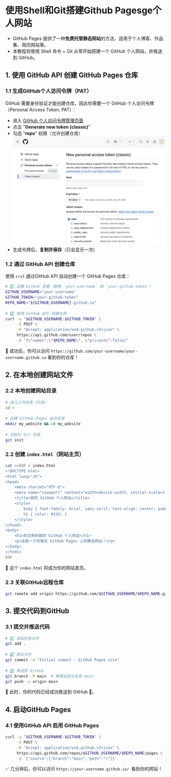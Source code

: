 # 使用Shell和Git搭建Github Pagesge个人网站

- GitHub Pages 提供了一种**免费托管静态网站**的方法，适用于个人博客、作品集、简历网站等。
- 本教程将使用 Shell 命令 + Git 从零开始搭建一个 GitHub 个人网站，并推送到 GitHub。

## 1. 使用 GitHub API 创建 GitHub Pages 仓库
### 1.1 生成GitHub个人访问令牌（PAT）

GitHub 需要身份验证才能创建仓库，因此你需要一个 GitHub 个人访问令牌（Personal Access Token, PAT）：
  - 进入 [GitHub 个人访问令牌管理页面](https://github.com/settings/tokens)
  - 点击 "**Generate new token (classic)**"
  - 勾选 "**repo**" 权限（允许创建仓库）
![示例](https://raw.githubusercontent.com/wanghuixuechun/NEW-WEBSITE/main/token.png)
  - 生成令牌后，**复制并保存**（只会显示一次）

### 1.2 通过 GitHub API 创建仓库

使用 `crul` 通过GitHub API 自动创建一个 GitHub Pages 仓库：
```sh
# 1️⃣ 设置 GitHub 变量（替换 `your-username` 和 `your-github-token`）
GITHUB_USERNAME="your-username"
GITHUB_TOKEN="your-github-token"
REPO_NAME="${GITHUB_USERNAME}.github.io"

# 2️⃣ 使用 GitHub API 创建仓库
curl -u "$GITHUB_USERNAME:$GITHUB_TOKEN" \
     -X POST \
     -H "Accept: application/vnd.github.v3+json" \
     https://api.github.com/user/repos \
     -d "{\"name\":\"$REPO_NAME\", \"private\":false}"
```
📌 成功后，你可以访问 `https://github.com/your-username/your-username.github.io` 看到你的仓库！

## 2. 在本地创建网站文件
### 2.2 本地创建网站目录
  ```sh
# 进入工作目录（可选）
cd ~

# 创建 GitHub Pages 站点目录
mkdir my_website && cd my_website

# 初始化 Git 仓库
git init
  ```
### 2.2 创建 `index.html`（网站主页）

```sh
cat <<EOF > index.html
<!DOCTYPE html>
<html lang="zh">
<head>
    <meta charset="UTF-8">
    <meta name="viewport" content="width=device-width, initial-scale=1.0">
    <title>我的 GitHub 个人网站</title>
    <style>
        body { font-family: Arial, sans-serif; text-align: center; padding: 50px; }
        h1 { color: #333; }
    </style>
</head>
<body>
    <h1>欢迎来到我的 GitHub 个人网站</h1>
    <p>这是一个托管在 GitHub Pages 上的静态网站！</p>
</body>
</html>
EOF
```
📌 这个 `index.html` 将成为你的网站首页。

### 2.3 关联GitHub远程仓库

```sh
git remote add origin https://github.com/$GITHUB_USERNAME/$REPO_NAME.git
```

## 3. 提交代码到GitHub
### 3.1 提交并推送代码

```sh
# 1️⃣ 添加所有文件
git add .

# 2️⃣ 提交文件
git commit -m "Initial commit - GitHub Pages site"

# 3️⃣ 推送到 GitHub
git branch -M main  # 确保当前分支是 main
git push -u origin main
```
📌 此时，你的代码已经成功推送到 GitHub 🎉。

## 4. 启动GitHub Pages
### 4.1 使用GitHub API 启用 GitHub Pages

```sh
curl -u "$GITHUB_USERNAME:$GITHUB_TOKEN" \
     -X POST \
     -H "Accept: application/vnd.github.v3+json" \
     https://api.github.com/repos/$GITHUB_USERNAME/$REPO_NAME/pages \
     -d '{"source":{"branch":"main","path":"/"}}'
```
✅ 几分钟后，你可以访问 `https://your-username.github.io/ `看到你的网站！